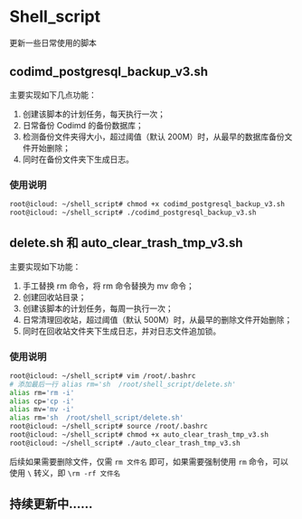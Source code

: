 # Shell_script
更新一些日常使用的脚本

## codimd_postgresql_backup_v3.sh
主要实现如下几点功能：
1. 创建该脚本的计划任务，每天执行一次；
2. 日常备份 Codimd 的备份数据库；
3. 检测备份文件夹得大小，超过阈值（默认 200M）时，从最早的数据库备份文件开始删除；
4. 同时在备份文件夹下生成日志。

### 使用说明
```bash
root@icloud: ~/shell_script# chmod +x codimd_postgresql_backup_v3.sh
root@icloud: ~/shell_script# ./codimd_postgresql_backup_v3.sh
```
## delete.sh 和 auto_clear_trash_tmp_v3.sh
主要实现如下功能：
1. 手工替换 rm 命令，将 rm 命令替换为 mv 命令；
2. 创建回收站目录；
3. 创建该脚本的计划任务，每周一执行一次；
4. 日常清理回收站，超过阈值（默认 500M）时，从最早的删除文件开始删除；
5. 同时在回收站文件夹下生成日志，并对日志文件追加锁。

### 使用说明
```bash
root@icloud: ~/shell_script# vim /root/.bashrc
# 添加最后一行 alias rm='sh  /root/shell_script/delete.sh'
alias rm='rm -i'
alias cp='cp -i'
alias mv='mv -i'
alias rm='sh  /root/shell_script/delete.sh'
root@icloud: ~/shell_script# source /root/.bashrc
root@icloud: ~/shell_script# chmod +x auto_clear_trash_tmp_v3.sh
root@icloud: ~/shell_script# ./auto_clear_trash_tmp_v3.sh
```
后续如果需要删除文件，仅需 `rm 文件名` 即可，如果需要强制使用 `rm` 命令，可以使用 `\` 转义，即 `\rm -rf 文件名`

## 持续更新中……
